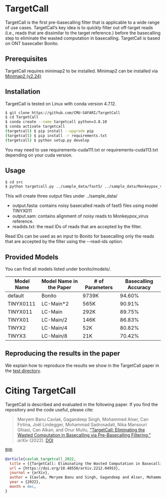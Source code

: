 # TargetCall

TargetCall is the first pre-basecalling filter that is applicable to a wide range of use cases. TargetCall’s key idea is to quickly filter out off-target reads (i.e., reads that are dissimilar to the target reference.) before the basecalling step to eliminate the wasted computation in basecalling. TargetCall is based on ONT basecaller Bonito.

## Prerequisites

TargetCall requires minimap2 to be installed. Minimap2 can be installed via [Minimap2 (v2.24)](https://github.com/lh3/minimap2/releases/tag/v2.24)

## Installation
TargetCall is tested on Linux with conda version 4.7.12.

```bash
$ git clone https://github.com/CMU-SAFARI/TargetCall
$ cd TargetCall
$ conda create --name targetcall python=3.8.10
$ conda activate targetcall
(targetcall) $ pip install --upgrade pip
(targetcall) $ pip install -r requirements.txt
(targetcall) $ python setup.py develop
```

You may need to use requirements-cuda111.txt or requirements-cuda113.txt depending on your cuda version.

## Usage

```bash
$ cd src
$ python targetcall.py ../sample_data/fast5/ ../sample_data/Monkeypox_virus.fasta TINYX011 ../sample_data/
```
This will create three output files under ../sample_data/
- output.fasta: contains noisy basecalled reads of fast5 files using model TINYX011
- output.sam: contains alignment of noisy reads to Monkeypox_virus reference.
- readids.txt: the read IDs of reads that are accepted by the filter.

Read IDs can be used as an input to Bonito for basecalling only the reads that are accepted by the filter using the --read-ids option.

## Provided Models

You can find all models listed under bonito/models/.

| Model Name  | Model Name in the Paper | # of Parameters  | Basecalling Accuracy |
| ------------- | ------------- | ------------- | ------------- |
| default  | Bonito  | 9739K  | 94.60%  |
| TINYX0111  | LC-Main*2  | 565K  | 90.91%  |
| TINYX011  | LC-Main  | 292K  | 89.75%  |
| TINYX01  | LC-Main/2  | 146K  | 86.83%  |
| TINYX2  | LC-Main/4 | 52K  | 80.82%  |
| TINYX3  | LC-Main/8  | 21K  | 70.42%  |

## Reproducing the results in the paper

We explain how to reproduce the results we show in the TargetCall paper in the [test directory](./test/).

# <a name="cite"></a>Citing TargetCall

 TargetCall is described and evaluated in the following paper. If you find the repository and the code useful, please cite:

> Meryem Banu Cavlak, Gagandeep Singh, Mohammed Alser, Can Firtina, Joël Lindegger, 
> Mohammad Sadrosadati, Nika Mansouri Ghiasi, Can Alkan, and Onur Mutlu,
> ["TargetCall: Eliminating the Wasted Computation in Basecalling via Pre-Basecalling Filtering,"](https://arxiv.org/abs/2212.04953)
> *arXiv* (2022). [DOI](https://doi.org/10.48550/arXiv.2212.04953)


BIB:

```bibtex
@article{cavlak_targetcall_2022,
  title = {{TargetCall: Eliminating the Wasted Computation in Basecalling via Pre-Basecalling Filtering}},
  url = {https://doi.org/10.48550/arXiv.2212.04953},
  journal = {arXiv},
  author = {Cavlak, Meryem Banu and Singh, Gagandeep and Alser, Mohammed and Firtina, Can and Lindegger, Joël and Sadrosadati, Mohammad and Ghiasi, Nika Mansouri and Alkan, Can and Mutlu, Onur},
  year = {2022},
  month = dec,
}
```
